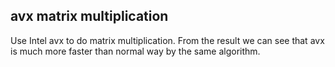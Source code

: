 ## avx matrix multiplication

Use Intel avx to do matrix multiplication. From the result we can see that avx is much more faster than normal way by the 
same algorithm.